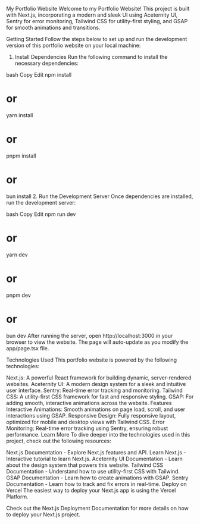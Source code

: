 My Portfolio Website
Welcome to my Portfolio Website! This project is built with Next.js, incorporating a modern and sleek UI using Aceternity UI, Sentry for error monitoring, Tailwind CSS for utility-first styling, and GSAP for smooth animations and transitions.

Getting Started
Follow the steps below to set up and run the development version of this portfolio website on your local machine:

1. Install Dependencies
Run the following command to install the necessary dependencies:

bash
Copy
Edit
npm install
# or
yarn install
# or
pnpm install
# or
bun install
2. Run the Development Server
Once dependencies are installed, run the development server:

bash
Copy
Edit
npm run dev
# or
yarn dev
# or
pnpm dev
# or
bun dev
After running the server, open http://localhost:3000 in your browser to view the website. The page will auto-update as you modify the app/page.tsx file.

Technologies Used
This portfolio website is powered by the following technologies:

Next.js: A powerful React framework for building dynamic, server-rendered websites.
Aceternity UI: A modern design system for a sleek and intuitive user interface.
Sentry: Real-time error tracking and monitoring.
Tailwind CSS: A utility-first CSS framework for fast and responsive styling.
GSAP: For adding smooth, interactive animations across the website.
Features
Interactive Animations: Smooth animations on page load, scroll, and user interactions using GSAP.
Responsive Design: Fully responsive layout, optimized for mobile and desktop views with Tailwind CSS.
Error Monitoring: Real-time error tracking using Sentry, ensuring robust performance.
Learn More
To dive deeper into the technologies used in this project, check out the following resources:

Next.js Documentation - Explore Next.js features and API.
Learn Next.js - Interactive tutorial to learn Next.js.
Aceternity UI Documentation - Learn about the design system that powers this website.
Tailwind CSS Documentation - Understand how to use utility-first CSS with Tailwind.
GSAP Documentation - Learn how to create animations with GSAP.
Sentry Documentation - Learn how to track and fix errors in real-time.
Deploy on Vercel
The easiest way to deploy your Next.js app is using the Vercel Platform.

Check out the Next.js Deployment Documentation for more details on how to deploy your Next.js project.

